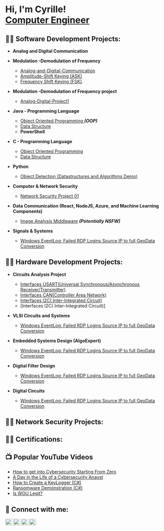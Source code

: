 <h1>Hi, I'm Cyrille! <br/><a href="https://github.com/lingaicyrille">Computer Engineer</a> 
<h2>👨‍💻 Software Development Projects:</h2>

- <b>Analog and Digital Communication</b>  
- <b>Modulation -Demodulation of Frequency</b>
  - [Analog-and-Digital-Communication](https://github.com/lingaicyrille/Analog-and-Digital-Communication)
  - [Amplitude-Shift Keying (ASK)](https://github.com/lingaicyrille/Amplitude-Shift-Keying)
  - [Frequency Shift Keying (FSK)](https://github.com/lingaicyrille/Frequency-Shift-Keying).
-  <b>Modulation -Demodulation of Frequency project</b>
   - [Analog-Digital-Project1](https://github.com/lingaicyrille/Analog-Digital-Project1.git)
- <b>Java - Programming Language</b>
  - [Object Oriented Programming ](https://github.com/lingaicyrille/Jav) <b><i>(OOP)</b></i>
  - [Data Structure](https://github.com/lingaicyrille/4chan-Image-Analysis-Middleware-C964) <b><i></b></i> 
  - <b>PowerShell</b>
  
- <b>C - Programming Language</b>
  - [Object Oriented Programming ](https://github.com/lingaicyrille/4chan-Image-Analysis-Middleware-C964) <b><i></b></i>
  - [Data Structure](https://github.com/lingaicyrille/4chan-Image-Analysis-Middleware-C964) <b><i></b></i>
- <b>Python</b>
  - [Object Detection (Datastructures and Algorithms Demo)](https://github.com/lingaicyrille/Object-Detection)

 
- <b>Computer & Network Security</b>
  - [Network Security Project 01](https://github.com/lingaicyrille/Network-Security-Project01.git) <b><i></b></i>

- <b>Data Communication (React, NodeJS, Azure, and Machine Learning Components)</b>
  - [Image Analysis Middleware](https://github.com/lingaicyrille/4chan-Image-Analysis-Middleware-C964) <b><i>(Potentially NSFW)</b></i>
-  <b>Signals & Systems</b>
   - [Windows EventLog: Failed RDP Logins Source IP to full GeoData Conversion](https://github.com/lingaicyrille/Sentinel-Lab)
    


<h2>👨‍💻 Hardware Development Projects:</h2>

- <b>Circuits Analysis Project</b>
  - [Interfaces USART(Universal Synchronous/Asynchronous Receiver/Transmitter)](https://github.com/lingaicyrille/USART.git)
  - [Interfaces CAN(Controller Area Network)](https://github.com/lingaicyrille/Interface_CAN.git)
  - [Interfaces I2C( Inter-Integrated Circuit)](https://github.com/lingaicyrille/Interface-I2C.git)
  - [Interfaces I2C( Inter-Integrated Circuit)]


- <b>VLSI Circuits and Systems </b>
  - [Windows EventLog: Failed RDP Logins Source IP to full GeoData Conversion](https://github.com/lingaicyrille/Sentinel-Lab)
  
- <b>Embedded Systems Design (AlgoExpert)</b>
  - [Windows EventLog: Failed RDP Logins Source IP to full GeoData Conversion](https://github.com/lingaicyrille/Sentinel-Lab)
-  <b>Digital Filter Design</b>
   - [Windows EventLog: Failed RDP Logins Source IP to full GeoData Conversion](https://github.com/lingaicyrille/Sentinel-Lab)
-  <b>Digital Circuits</b>
   - [Windows EventLog: Failed RDP Logins Source IP to full GeoData Conversion](https://github.com/lingaicyrille/Sentinel-Lab)
    
    
<h2>👨‍💻 Network Security Projects:</h2>

<h2>👨‍💻 Certifications:</h2>


<h2>📺 Popular YouTube Videos</h2>

- [How to get into Cybersecurity Starting From Zero](https://www.youtube.com/watch?v=a83ASGn_V_s)
- [A Day in the Life of a Cybersecurity Anayst](https://www.youtube.com/watch?v=uHy3oM7NnoU)
- [How to Create a KeyLogger (C#)](https://www.youtube.com/watch?v=N-L9hklSlNk)
- [Ransomware Demonstration (C#)](https://www.youtube.com/watch?v=OfvdQeh79s0)
- [Is WGU Legit?](https://www.youtube.com/watch?v=E2MwRWxDBkA)

<h2> 🤳 Connect with me:</h2>

[<img align="left" alt="lingaicyrille | YouTube" width="22px" src="https://cdn.jsdelivr.net/npm/simple-icons@v3/icons/youtube.svg" />][youtube]
[<img align="left" alt="lingaicyrille | Twitter" width="22px" src="https://cdn.jsdelivr.net/npm/simple-icons@v3/icons/twitter.svg" />][twitter]
[<img align="left" alt="lingaicyrille | LinkedIn" width="22px" src="https://cdn.jsdelivr.net/npm/simple-icons@v3/icons/linkedin.svg" />][linkedin]
[<img align="left" alt="lingaicyrille | Instagram" width="22px" src="https://cdn.jsdelivr.net/npm/simple-icons@v3/icons/instagram.svg" />][instagram]

[twitter]: https://twitter.com/lingaicyrille
[youtube]: https://www.youtube.com/c/lingaicyrille
[instagram]: https://www.instagram.com/lingaicyrille/
[linkedin]: https://linkedin.com/in/lingaicyrille

<!--
**lingaicyrille/lingaicyrille** is a ✨ _special_ ✨ repository because its `README.md` (this file) appears on your GitHub profile.

Here are some ideas to get you started:

- 🔭 I’m currently working on ...
- 🌱 I’m currently learning ...
- 👯 I’m looking to collaborate on ...
- 🤔 I’m looking for help with ...
- 💬 Ask me about ...
- 📫 How to reach me: ...
- 😄 Pronouns: ...
- ⚡ Fun fact: ...
-->
